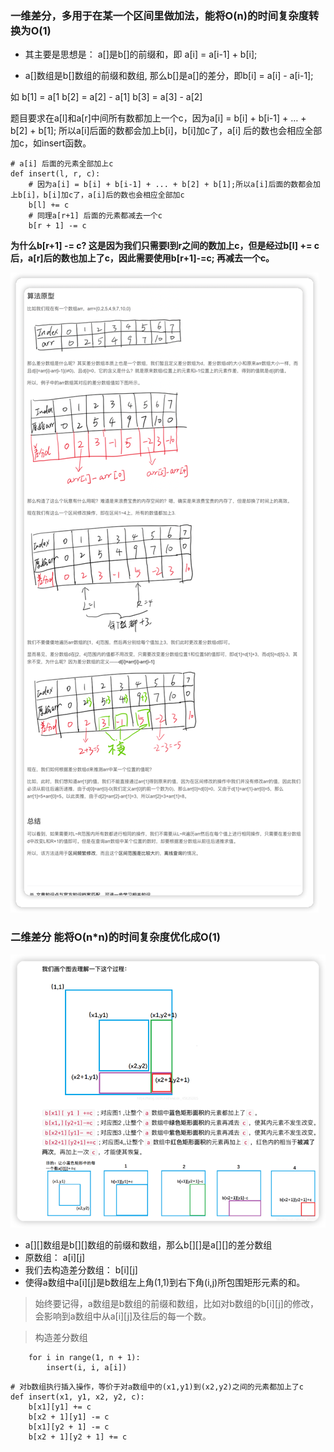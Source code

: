 ### 一维差分，多用于在某一个区间里做加法，能将O(n)的时间复杂度转换为O(1)
- 其主要是思想是： a[]是b[]的前缀和，即 a[i] = a[i-1] + b[i];

- a[]数组是b[]数组的前缀和数组, 那么b[]是a[]的差分，即b[i] = a[i] - a[i-1];

如
b[1] = a[1
b[2] = a[2] - a[1]
b[3] = a[3] - a[2]

题目要求在a[l]和a[r]中间所有数都加上一个c，因为a[i] = b[i] + b[i-1] + … + b[2] + b[1]; 所以a[i]后面的数都会加上b[i]，b[i]加c了，a[i]
后的数也会相应全部加c，如insert函数。

```python3
# a[i] 后面的元素全部加上c  
def insert(l, r, c):
    # 因为a[i] = b[i] + b[i-1] + ... + b[2] + b[1];所以a[i]后面的数都会加上b[i]，b[i]加c了，a[i]后的数也会相应全部加c
    b[l] += c
    # 同理a[r+1] 后面的元素都减去一个c
    b[r + 1] -= c
```

**为什么b[r+1] -= c?
这是因为我们只需要l到r之间的数加上c，但是经过b[l] += c后，a[r]后的数也加上了c，因此需要使用b[r+1]-=c; 再减去一个c。**

![img.png](img.png)


### 二维差分 能将O(n*n)的时间复杂度优化成O(1)

![img_1.png](img_1.png)

- a[][]数组是b[][]数组的前缀和数组，那么b[][]是a[][]的差分数组
- 原数组： a[i][j]
- 我们去构造差分数组： b[i][j]
- 使得a数组中a[i][j]是b数组左上角(1,1)到右下角(i,j)所包围矩形元素的和。

> 始终要记得，a数组是b数组的前缀和数组，比如对b数组的b[i][j]的修改，会影响到a数组中从a[i][j]及往后的每一个数。

> 构造差分数组
```python3
    for i in range(1, n + 1):
        insert(i, i, a[i])
```

```python3
# 对b数组执行插入操作，等价于对a数组中的(x1,y1)到(x2,y2)之间的元素都加上了c
def insert(x1, y1, x2, y2, c):
    b[x1][y1] += c
    b[x2 + 1][y1] -= c
    b[x1][y2 + 1] -= c
    b[x2 + 1][y2 + 1] += c
```